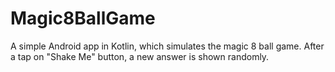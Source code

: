 # Magic8BallGame
A simple Android app in Kotlin, which simulates the magic 8 ball game. After a tap on "Shake Me" button, a new answer is shown randomly.
